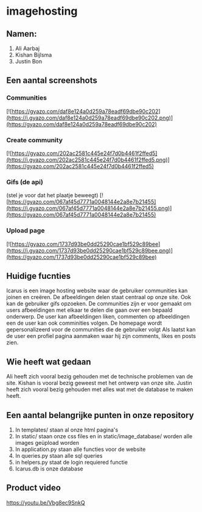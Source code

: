 # imagehosting


## Namen:
1. Ali Aarbaj
2. Kishan Bijlsma
3. Justin Bon


## Een aantal screenshots

### Communities
[![https://gyazo.com/daf8e124a0d259a78eadf69dbe90c202](https://i.gyazo.com/daf8e124a0d259a78eadf69dbe90c202.png)](https://gyazo.com/daf8e124a0d259a78eadf69dbe90c202)

### Create community
[![https://gyazo.com/202ac2581c445e24f7d0b4461f2ffed5](https://i.gyazo.com/202ac2581c445e24f7d0b4461f2ffed5.png)](https://gyazo.com/202ac2581c445e24f7d0b4461f2ffed5)

### Gifs (de api)
(stel je voor dat het plaatje beweegt)
[![https://gyazo.com/067af45d7771a0048144e2a8e7b21455](https://i.gyazo.com/067af45d7771a0048144e2a8e7b21455.png)](https://gyazo.com/067af45d7771a0048144e2a8e7b21455)

### Upload page
[![https://gyazo.com/1737d93be0dd25290cae1bf529c89bee](https://i.gyazo.com/1737d93be0dd25290cae1bf529c89bee.png)](https://gyazo.com/1737d93be0dd25290cae1bf529c89bee)

## Huidige fucnties
Icarus is een image hosting website waar de gebruiker communities kan joinen en creëren. De afbeeldingen delen staat centraal op onze site.
Ook kan de gebruiker gifs opzoeken. De communities zijn er voor gemaakt om users afbeeldingen met elkaar te delen die gaan over een bepaald onderwerp.
De user kan afbeeldingen liken, commenten op afbeeldingen een de user kan ook comminities volgen. De homepage wordt gepersonalizeerd voor de communities die de gebruiker volgt Als laatst kan de user een profiel pagina aanmaken waar hij zijn comments, likes en posts zien.

## Wie heeft wat gedaan
Ali heeft zich vooral bezig gehouden met de technische problemen van de site. Kishan is vooral bezig geweest met het ontwerp van onze site. Justin heeft zich vooral bezig gehouden met alles wat met de database te maken heeft.

## Een aantal belangrijke punten in onze repository
1. In templates/ staan al onze html pagina's
2. In static/ staan onze css files en in static/image_database/ worden alle images geüpload worden
3. In application.py staan alle functies voor de website
4. In queries.py staan alle sql queries
5. in helpers.py staat de login requiered functie
6. Icarus.db is onze database

## Product video
https://youtu.be/Vbg8ec9SnkQ

